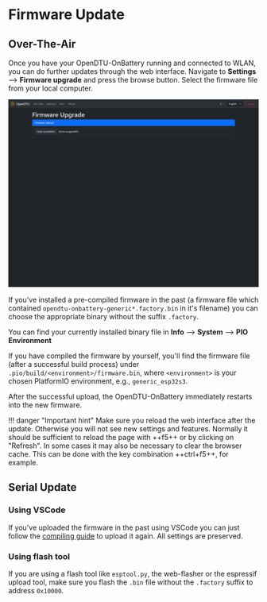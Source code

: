 # Firmware Update

## Over-The-Air

Once you have your OpenDTU-OnBattery running and connected to WLAN, you can do further updates through the web interface. Navigate to **Settings** --> **Firmware upgrade** and press the browse button. Select the firmware file from your local computer.

![Firmware Upgrade](../assets/images/screenshots/settings_firmwareupgrade.png)

If you've installed a pre-compiled firmware in the past (a firmware file which contained `opendtu-onbattery-generic*.factory.bin` in it's filename) you can choose the appropriate binary without the suffix `.factory`.

You can find your currently installed binary file in **Info** --> **System** --> **PIO Environment**

If you have compiled the firmware by yourself, you'll find the firmware file (after a successful build process) under `.pio/build/<environment>/firmware.bin`, where `<environment>` is your chosen PlatformIO environment, e.g., `generic_esp32s3`.

After the successful upload, the OpenDTU-OnBattery immediately restarts into the new firmware.

!!! danger "Important hint"
    Make sure you reload the web interface after the update. Otherwise you will not see new settings and features. Normally it should be sufficient to reload the page with ++f5++ or by clicking on "Refresh". In some cases it may also be necessary to clear the browser cache. This can be done with the key combination ++ctrl+f5++, for example.

## Serial Update

### Using VSCode

If you've uploaded the firmware in the past using VSCode you can just follow the [compiling guide](compile_vscode.md) to upload it again. All settings are preserved.

### Using flash tool

If you are using a flash tool like `esptool.py`, the web-flasher or the espressif upload tool, make sure you flash the `.bin` file without the `.factory` suffix to address `0x10000`.
